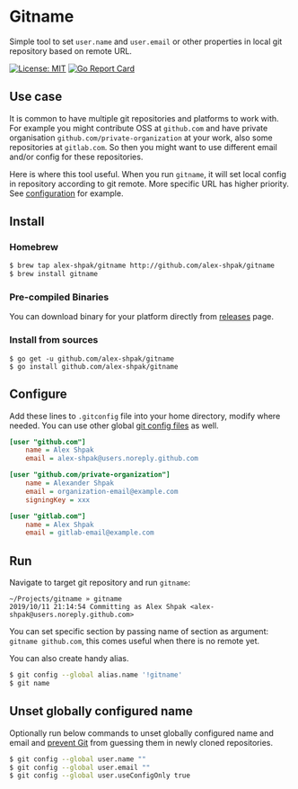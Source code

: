 # Gitname
Simple tool to set `user.name` and `user.email` or other properties in local git repository based on remote URL.

[![License: MIT](https://img.shields.io/badge/License-MIT-blue.svg)](LICENSE)
[![Go Report Card](https://goreportcard.com/badge/github.com/alex-shpak/gitname)](https://goreportcard.com/report/github.com/alex-shpak/gitname)

## Use case
It is common to have multiple git repositories and platforms to work with. For example you might contribute OSS at `github.com` and have private organisation `github.com/private-organization` at your work, also some repositories at `gitlab.com`. So then you might want to use different email and/or config for these repositories.

Here is where this tool useful. When you run `gitname`, it will set local config in repository according to git remote.  More specific URL has higher priority. See [configuration](#configure) for example.

## Install
### Homebrew
```sh
$ brew tap alex-shpak/gitname http://github.com/alex-shpak/gitname
$ brew install gitname
```

### Pre-compiled Binaries
You can download binary for your platform directly from [releases](https://github.com/alex-shpak/gitname/releases) page.

### Install from sources
```
$ go get -u github.com/alex-shpak/gitname
$ go install github.com/alex-shpak/gitname
```

## Configure
Add these lines to `.gitconfig` file into your home directory, modify where needed. You can use other global [git config files](https://git-scm.com/docs/git-config#FILES) as well.

```ini
[user "github.com"]
	name = Alex Shpak
	email = alex-shpak@users.noreply.github.com

[user "github.com/private-organization"]
	name = Alexander Shpak
	email = organization-email@example.com
	signingKey = xxx

[user "gitlab.com"]
	name = Alex Shpak
	email = gitlab-email@example.com
```

## Run
Navigate to target git repository and run `gitname`:
```
~/Projects/gitname » gitname
2019/10/11 21:14:54 Committing as Alex Shpak <alex-shpak@users.noreply.github.com>
```

You can set specific section by passing name of section as argument: `gitname github.com`, this comes useful when there is no remote yet.

You can also create handy alias.

```sh
$ git config --global alias.name '!gitname'
$ git name
```

## Unset globally configured name
Optionally run below commands to unset globally configured name and email and [prevent Git](https://git-scm.com/docs/git-config#git-config-useruseConfigOnly) from guessing them in newly cloned repositories.

```sh
$ git config --global user.name ""
$ git config --global user.email ""
$ git config --global user.useConfigOnly true
```
